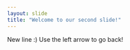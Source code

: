 ```yaml
---
layout: slide
title: "Welcome to our second slide!"
---
```

New line :)
Use the left arrow to go back!
